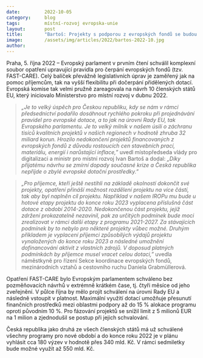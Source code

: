 ```yaml
---
date:         2022-10-05
category:     blog
tags:         místní-rozvoj evropska-unie
layout:       post
title:        "Bartoš: Projekty s podporou z evropských fondů se budou moct dokončit, umožní zmírnit dopady současné krize"
image:        /assets/img/articles/2022/bartos-2022-10.jpg
author:       
---
```

Praha, 5. října 2022 – Evropský parlament v prvním čtení schválil komplexní soubor opatření upravující pravidla pro čerpání evropských fondů (tzv. FAST-CARE). Celý balíček převážně legislativních úprav je zaměřený jak na pomoc příjemcům, tak na vyšší flexibilitu při dočerpání přidělených dotací. Evropská komise tak velmi pružně zareagovala na návrh 10 členských států EU, který iniciovalo Ministerstvo pro místní rozvoj v dubnu 2022.

> *„Je to velký úspěch pro Českou republiku, kdy se nám v rámci předsednictví podařilo dosáhnout rychlého pokroku při projednávání pravidel pro evropské dotace, a to jak na úrovni Rady EU, tak Evropského parlamentu. Je to velký milník v našem úsilí o záchranu tisíců kvalitních projektů v našich regionech v hodnotě zhruba 32 miliard korun. Hrozilo nedokončení projektů financovaných z evropských fondů z důvodu rostoucích cen stavebních prací, materiálu, energií i narůstající inflace,”* uvedl místopředseda vlády pro digitalizaci a ministr pro místní rozvoj Ivan Bartoš a dodal: *„Díky přijatému návrhu se zmírní dopady současné krize a Česká republika nepřijde o zbylé evropské dotační prostředky.”*

> *„Pro příjemce, kteří ještě nestihli na základě okolností dokončit své projekty, opatření přináší možnost rozdělení projektu na více částí, tak aby byl naplněn cíl projektu. Například v našem IROPu mu bude u hotové etapy projektu do konce roku 2023 vyplacena příslušná část dotace z období 2014-2020. Nedokončenou část projektu, jejíž zdržení prokazatelně nezavinil, pak za určitých podmínek bude moci zrealizovat v rámci další etapy z programu 2021-2027. Za stávajících podmínek by to nebylo pro některé projekty vůbec možné. Druhým příkladem je vyplacení příjemci způsobilých výdajů projektu vynaložených do konce roku 2023 a následné umožnění dofinancování aktivit z vlastních zdrojů. V doposud platných podmínkách by příjemce musel vracet celou dotaci,”* uvedla náměstkyně pro řízení Sekce koordinace evropských fondů, mezinárodních vztahů a cestovního ruchu Daniela Grabmüllerová.

Opatření FAST-CARE bylo Evropským parlamentem schváleno bez pozměňovacích návrhů v extrémně krátkém čase, tj. čtyři měsíce od jeho zveřejnění. V půlce října by mělo projít schválení na úrovni Rady EU a následně vstoupit v platnost. Maximální využití dotací umožňuje přesunutí finančních prostředků mezi oblastmi podpory až do 15 % alokace programu oproti původním 10 %.  Pro fázování projektů se snížil limit z 5 milionů EUR na 1 milion a zjednodušil se postup při jejich schvalování.

Česká republika jako druhá ze všech členských států má už schválené všechny programy pro nové období a do konce roku 2022 je v plánu vyhlásit cca 180 výzev v hodnotě přes 340 mld. Kč. V rámci sedmiletky bude možné využít až 550 mld. Kč.

